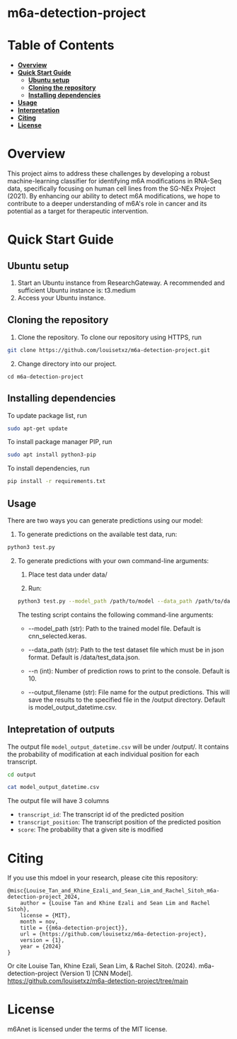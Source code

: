 # m6a-detection-project

# Table of Contents
- **[Overview](#overview)**<br>
- **[Quick Start Guide](#quick-start-guide)**<br>
    - **[Ubuntu setup](#ubuntu-setup)**<br>
    - **[Cloning the repository](#cloning-the-repository)**<br>
    - **[Installing dependencies](#installing-dependencies)**<br>
- **[Usage](#usage)**<br>
- **[Interpretation](#interpretation)**<br>
- **[Citing](#citing)**<br>
- **[License](#license)**<br>

# Overview
This project aims to address these challenges by developing a robust machine-learning classifier for identifying m6A modifications in RNA-Seq data, specifically focusing on human cell lines from the SG-NEx Project (2021). By enhancing our ability to detect m6A modifications, we hope to contribute to a deeper understanding of m6A's role in cancer and its potential as a target for therapeutic intervention.

# Quick Start Guide

## Ubuntu setup
1. Start an Ubuntu instance from ResearchGateway. A recommended and sufficient Ubuntu instance is: t3.medium
2. Access your Ubuntu instance.

## Cloning the repository
1. Clone the repository. To clone our repository using HTTPS, run
```bash
git clone https://github.com/louisetxz/m6a-detection-project.git
```
2. Change directory into our project.
```
cd m6a-detection-project
```

## Installing dependencies
To update package list, run
```bash
sudo apt-get update
```
To install package manager PIP, run
```bash
sudo apt install python3-pip
```
To install dependencies, run
```bash
pip install -r requirements.txt
```

## Usage
There are two ways you can generate predictions using our model:

1. To generate predictions on the available test data, run:
```bash
python3 test.py
```

2. To generate predictions with your own command-line arguments:
    1. Place test data under data/

    2. Run:
    ```bash
    python3 test.py --model_path /path/to/model --data_path /path/to/data --n 5 --output_filename model_output_datetime.csv
    ```

    The testing script contains the following command-line arguments:
    * --model_path (str): Path to the trained model file. Default is cnn_selected.keras.

    * --data_path (str): Path to the test dataset file which must be in json format. Default is /data/test_data.json.

    * --n (int): Number of prediction rows to print to the console. Default is 10.

    * --output_filename (str): File name for the output predictions. This will save the results to the specified file in the /output directory. Default is model_output_datetime.csv.

## Intepretation of outputs
The output file `model_output_datetime.csv` will be under /output/. It contains the probability of modification at each individual position for each transcript. 

```bash
cd output
```

```bash
cat model_output_datetime.csv
```

The output file will have 3 columns

* ``transcript_id``: The transcript id of the predicted position
* ``transcript_position``: The transcript position of the predicted position
* ``score``: The probability that a given site is modified

# Citing
If you use this mdoel in your research, please cite this repository:
```
@misc{Louise_Tan_and_Khine_Ezali_and_Sean_Lim_and_Rachel_Sitoh_m6a-detection-project_2024,
    author = {Louise Tan and Khine Ezali and Sean Lim and Rachel Sitoh},
    license = {MIT},
    month = nov,
    title = {{m6a-detection-project}},
    url = {https://github.com/louisetxz/m6a-detection-project},
    version = {1},
    year = {2024}
}
```
Or cite Louise Tan, Khine Ezali, Sean Lim, & Rachel Sitoh. (2024). m6a-detection-project (Version 1) [CNN Model]. https://github.com/louisetxz/m6a-detection-project/tree/main

# License
m6Anet is licensed under the terms of the MIT license.